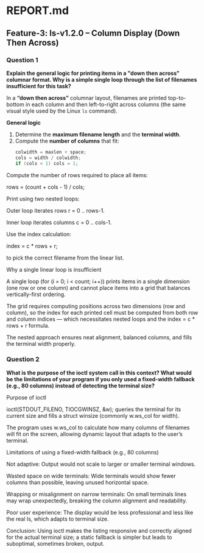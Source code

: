 # REPORT.md

## Feature-3: ls-v1.2.0 – Column Display (Down Then Across)

### Question 1  
**Explain the general logic for printing items in a "down then across" columnar format. Why is a simple single loop through the list of filenames insufficient for this task?**

In a **“down then across”** columnar layout, filenames are printed top-to-bottom in each column and then left-to-right across columns (the same visual style used by the Linux `ls` command).

**General logic**
1. Determine the **maximum filename length** and the **terminal width**.
2. Compute the **number of columns** that fit:
   ```c
   colwidth = maxlen + space;
   cols = width / colwidth;
   if (cols < 1) cols = 1;
Compute the number of rows required to place all items:

rows = (count + cols - 1) / cols;


Print using two nested loops:

Outer loop iterates rows r = 0 .. rows-1.

Inner loop iterates columns c = 0 .. cols-1.

Use the index calculation:

index = c * rows + r;


to pick the correct filename from the linear list.

Why a single linear loop is insufficient

A single loop (for (i = 0; i < count; i++)) prints items in a single dimension (one row or one column) and cannot place items into a grid that balances vertically-first ordering.

The grid requires computing positions across two dimensions (row and column), so the index for each printed cell must be computed from both row and column indices — which necessitates nested loops and the index = c * rows + r formula.

The nested approach ensures neat alignment, balanced columns, and fills the terminal width properly.

### Question 2

**What is the purpose of the ioctl system call in this context? What would be the limitations of your program if you only used a fixed-width fallback (e.g., 80 columns) instead of detecting the terminal size?**

Purpose of ioctl

ioctl(STDOUT_FILENO, TIOCGWINSZ, &w); queries the terminal for its current size and fills a struct winsize (commonly w.ws_col for width).

The program uses w.ws_col to calculate how many columns of filenames will fit on the screen, allowing dynamic layout that adapts to the user’s terminal.

Limitations of using a fixed-width fallback (e.g., 80 columns)

Not adaptive: Output would not scale to larger or smaller terminal windows.

Wasted space on wide terminals: Wide terminals would show fewer columns than possible, leaving unused horizontal space.

Wrapping or misalignment on narrow terminals: On small terminals lines may wrap unexpectedly, breaking the column alignment and readability.

Poor user experience: The display would be less professional and less like the real ls, which adapts to terminal size.

Conclusion: Using ioctl makes the listing responsive and correctly aligned for the actual terminal size; a static fallback is simpler but leads to suboptimal, sometimes broken, output.
